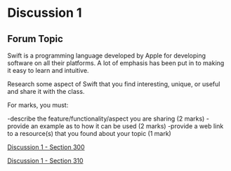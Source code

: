 # Discussion 1

## Forum Topic

Swift is a programming language developed by Apple for developing software on all their platforms. A lot of emphasis has been put in to making it easy to learn and intuitive.

Research some aspect of Swift that you find interesting, unique, or useful and share it with the class.

For marks, you must:

-describe the feature/functionality/aspect you are sharing (2 marks)
-provide an example as to how it can be used (2 marks)
-provide a web link to a resource(s) that you found about your topic (1 mark)

[Discussion 1 - Section 300](https://brightspace.algonquincollege.com/d2l/home/282607)

[Discussion 1 - Section 310](https://brightspace.algonquincollege.com/d2l/home/282608)
